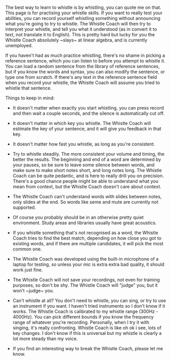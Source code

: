 The best way to learn to whistle is by whistling, you can quote me on that. This page is for practising your whistle skills. If you want to really test your abilities, you can record yourself whistling something without announcing what you're going to try to whistle. The Whistle Coach will then try to interpret your whistle, and tell you what it understood (as in convert it to text, not translate it to English). This is pretty hard but lucky for you the Whistle Coach absolutely \~slays\~ at linear algebra, and is currently unemployed.

If you haven't had as much practice whistling, there's no shame in picking a reference sentence, which you can listen to before you attempt to whistle it. You can load a random sentence from the library of reference sentences, but if you know the words and syntax, you can also modify the sentence, or type one from scratch. If there's any text in the reference sentence field when you record your whistle, the Whistle Coach will assume you tried to whistle that sentence.

Things to keep in mind:

- It doesn't matter when exactly you start whistling, you can press record and then wait a couple seconds, and the silence is automatically cut off.

- It doesn't matter in which key you whistle. The Whistle Coach will estimate the key of your sentence, and it will give you feedback in that key.

- It doesn't matter how fast you whistle, as long as you're consistent.

- Try to whistle steadily. The more consistent your volume and timing, the better the results. The beginning and end of a word are determined by your pauses, so be sure to leave some silence between words, and make sure to make short notes short, and long notes long. The Whistle Coach can be quite pedantic, and is here to really drill you on precision. There's a good chance people might be able to understand what you mean from context, but the Whistle Coach doesn't care about context.

- The Whistle Coach can't understand words with slides between notes, only slides at the end. So words like seme and mute are currently not supported.

- Of course you probably should be in an otherwise pretty quiet environment. Study areas and libraries usually have great acoustics.

- If you whistle something that's not recognised as a word, the Whistle Coach tries to find the best match, depending on how close you got to existing words, and if there are multiple candidates, it will pick the most common one.

- The Whistle Coach was developed using the built-in microphone of a laptop for testing, so unless your mic is extra extra bad quality, it should work just fine.

- The Whistle Coach will not save your recordings, not even for training purposes, so don't be shy. The Whistle Coach will \"judge\" you, but it won't \~judge\~ you.

- Can't whistle at all? You don't need to whistle, you can sing, or try to use an instrument if you want. I haven't tried instruments so I don't know if it works. The Whistle Coach is calibrated to my whistle range (300Hz - 4000Hz). You can pick different bounds if you know the frequency range of whatever you're recording. Personally, when I try it with singing, it's really confronting. Whistle Coach is like oh ok i see, lots of key changes. I don't know if this is universal but my whistle is clearly a lot more steady than my voice.

- If you find an interesting way to break the Whistle Coach, please let me know.